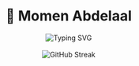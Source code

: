 # <div align="center">💫 Momen Abdelaal</div>

<div align="center">
  <img src="https://readme-typing-svg.demolab.com?font=Fira+Code&weight=600&size=22&duration=3000&pause=1000&color=0EA5E9&center=true&vCenter=true&width=435&lines=Senior+Mobile+Engineer;Flutter+%26+Native+Development;Building+Beautiful+Apps" alt="Typing SVG" />
</div>

<br/>

<div align="center">
  <img src="https://github-readme-streak-stats.herokuapp.com/?user=momenabdelaal&theme=react&hide_border=true&background=0D1117&stroke=0D1117&fire=0EA5E9&sideNums=0EA5E9&currStreakNum=0EA5E9&ring=3B82F6&currStreakLabel=3B82F6&sideLabels=3B82F6" alt="GitHub Streak"/>
</div>
